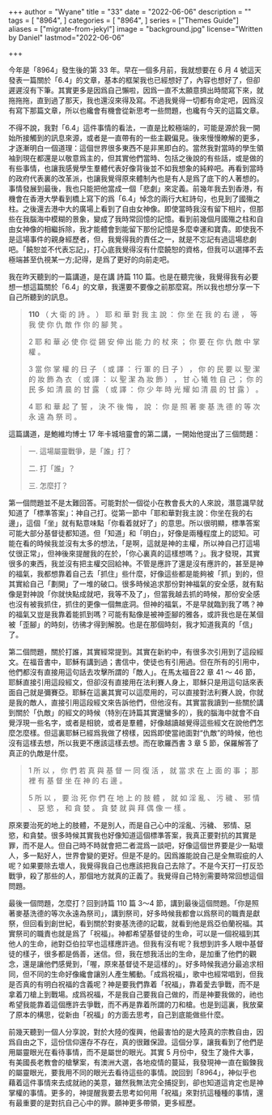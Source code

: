 +++
author = "Wyane"
title = "33"
date = "2022-06-06"
description = ""
tags = [
    "8964",
]
categories = [
    "8964",
]
series = ["Themes Guide"]
aliases = ["migrate-from-jekyl"]
image = "background.jpg"
license="Written by Daniel"
lastmod="2022-06-06"

+++

  今年是「8964」發生後的第 33 年。早在一個多月前，我就想要在 6 月 4 號這天發表一篇關於「6.4」的文章，基本的框架我也已經想好了，內容也想好了，但卻遲遲沒有下筆。其實更多是因爲自己懶啦，因爲一直不太願意擠出時間寫下來，就拖拖拖，直到過了那天，我也還沒來得及寫。不過我覺得一切都有命定吧，因爲沒有寫下那篇文章，所以也纔會有機會從新思考一些問題，也纔有今天的這篇文章。

  不得不說，我對「6.4」這件事情的看法，一直是比較極端的，可能是源於我一開始所接觸到的訊息來源，或者是一直帶有的一些主觀偏見。後來慢慢瞭解的更多，才逐漸明白一個道理：這個世界很多東西不是非黑即白的。當然我對當時的學生領袖到現在都還是以敬意爲主的，但其實他們當時、包括之後說的有些話，或是做的有些事情，也讓我感覺學生羣體代表好像背後並不如我想象的純粹吧。再看到當時的政府代表裏的改革派，也讓我覺得原來體制內也是有人是爲了底下的人著想的。事情發展到最後，我也只能把他當成一個「悲劇」來定義。前幾年我去到香港，有機會在香港大學看到橋上寫下的爲「6.4」悼念的兩行大紅詩句，也見到了國殤之柱。之後還去港中大的廣場上看到了自由女神像。即使當時我沒有留下相片，但那些在我腦海中模糊的景象，變成了我時常回憶的記憶。看到前幾個月國殤之柱和自由女神像的相繼拆除，我才能體會到能留下那份記憶是多麼幸運和寶貴。即使我不是這場事件的親身經歷者，但，我覺得我的責任之一，就是不忘記有過這場悲劇吧。「饒恕並不代表忘記」，打心底我覺得沒有什麼饒恕的資格，但我可以選擇不去極端甚至仇視某一方;記得，是爲了更好的向前走吧。

  我在昨天聽到的一篇講道，是在講 詩篇 110 篇。也是在聽完後，我覺得我有必要想一想這篇關於「6.4」的文章，我還要不要像之前那麼寫。所以我也想分享一下自己所聽到的訊息。

>   **110** （ 大 衛 的 詩 。 ） 耶 和 華 對 我 主 說 ： 你 坐 在 我 的 右 邊 ， 等 我 使 你 仇 敵 作 你 的 腳 凳 。
>
> 2 耶 和 華 必 使 你 從 錫 安 伸 出 能 力 的 杖 來 ； 你 要 在 你 仇 敵 中 掌 權 。
>
> 3 當 你 掌 權 的 日 子 （ 或 譯 ： 行 軍 的 日 子 ） ， 你 的 民 要 以 聖 潔 的 妝 飾 為 衣 （ 或 譯 ： 以 聖 潔 為 妝 飾 ） ， 甘 心 犧 牲 自 己 ； 你 的 民 多 如 清 晨 的 甘 露 （ 或 譯 ： 你 少 年 時 光 耀 如 清 晨 的 甘 露 ） 。
>
> 4 耶 和 華 起 了 誓 ， 決 不 後 悔 ， 說 ： 你 是 照 著 麥 基 洗 德 的 等 次 永 遠 為 祭 司 。

  這篇講道，是鮑維均博士 17 年卡城培靈會的第二講，一開始他提出了三個問題：

> 一. 這場屬靈戰爭，是「誰」打？
>
> 二. 打「誰」？
>
> 三. 怎麼打？

  第一個問題並不是太難回答。可能對於一個從小在教會長大的人來說，潛意識早就知道了「標準答案」：神自己打。從第一節中「耶和華對我主說：你坐在我的右邊」，這個「坐」就有點意味點「你看着就好了」的意思。所以很明顯，標準答案可能大部分基督徒都知道。但「知道」和「明白」，好像是兩種程度上的認知。可能在看的時候我並沒有太多的想法，「是啊，這就是神的主權，所以神自己打這場仗很正常」，但神後來提醒我的在於，「你心裏真的這樣想嗎？」。我才發現，其實很多的東西，我並沒有把主權交回給神。不管是應許了還是沒有應許的，甚至是神的福氣，我都想靠着自己去「抓住」些什麼，好像這些都是能夠被「抓」到的，但其實給自己「劃開」了一堆的破口。很多時候追求那份對神福氣的安全感，就有點像是對神說「你就快點成就吧，我等不及了」，但當我越去抓的時候，那份安全感也沒有被我抓住，抓住的更像一個無底洞。但神的福氣，不是早就臨到我了嗎？神的福氣又豈是我靠着能抓到嗎？可能有點像是被神歪腳的雅各，或許我也是在某個被「歪腳」的時刻，彷彿才得到解脫。也是在那個時刻，我才知道我真的「信」了。

  第二個問題，關於打誰，其實經常提到。其實在新約中，有很多次引用到了這段經文。在福音書中，耶穌有講到過；書信中，使徒也有引用過。但在所有的引用中，他們都沒有直接用這句話去攻擊所謂的「敵人」。在馬太福音22 章 41 ～ 46 節，耶穌直接引用這段經文，但卻沒有直接用在法利賽人身上，耶穌只是用這句話來表面自己就是彌賽亞。耶穌在這裏其實可以這麼用的，可以直接對法利賽人說，你就是我的敵人，直接引用這段經文來告訴他們，但他沒有。其實當我讀到一些關於講到關於「仇敵」的經文的時候（特別在詩篇其實還蠻多的），我的腦海中就會不自覺浮現一些名字，或者是相貌，或者是羣體，好像越讀越覺得這些經文在說他們怎麼怎麼樣。但這裏耶穌已經爲我做了榜樣，因爲即使當祂面對“仇敵”的時候，他也沒有這樣去想，所以我更不應該這樣去想。而在歌羅西書 3 章 5 節，保羅解答了真正的仇敵是什麼。

> 1 所 以 ， 你 們 若 真 與 基 督 一 同 復 活 ， 就 當 求 在 上 面 的 事 ； 那 裡 有 基 督 坐 在 神 的 右 邊 。
>
> 5 所 以 ， 要 治 死 你 們 在 地 上 的 肢 體 ， 就 如 淫 亂 、 污 穢 、 邪 情 、 惡 慾 ， 和 貪 婪 。 貪 婪 就 與 拜 偶 像 一 樣 。

原來要治死的地上的肢體，不是別人，而是自己心中的淫亂、污穢、 邪情、惡慾，和貪婪。很多時候其實我也好像知道這個標準答案，我真正要對抗的其實是罪，而不是人。但自己時不時就會把二者混爲一談吧，好像這個世界要是少一點壞人，多一點好人，世界會變的更好。但是不是的。因爲誰能說自己是全無瑕疵的人呢？如果要除去壞人，我覺得我自己也應該把我自己去除了。不是今天打一打反恐戰爭，殺了那些的人，那個地方就真的正義了。我覺得自己特別需要時常回想這個問題。

  最後一個問題，怎麼打？回到詩篇 110 篇 3～4 節，講到最後這個問題。「你是照著麥基洗德的等次永遠為祭司」，講到祭司，好多時候我都會以爲祭司的職責是獻祭，但回看到創世紀，看到關於對麥基洗德的記載，就看到他是爲亞伯蘭祝福。其實祭司的職責也就是爲了「祝福」。神都希望基督徒的生命，可以是一個祝福到其他人的生命，祂對亞伯拉罕也這樣應許過。但我有沒有呢？我想到許多人眼中基督徒的樣子，很多都是僞善，迷信。但，我在想我活出的生命，是加重了他們的觀念，還是讓他們感覺到，「喔，原來基督徒不是這樣的」。好多時候我過分最追求相同，但不同的生命好像纔會讓別人產生觸動。「成爲祝福」，歌中也經常唱到，但我是否真的有明白祝福的含義呢？神是要我們靠着「祝福」，靠着愛去爭戰，而不是拿着刀槍上到戰場。成爲祝福，不是我自己要我自己做的，而是神要我做的，祂也希望我能靠着這個應許去爭戰，而不再是靠着所謂的刀和槍。也是到這裏，我放棄了原本的構思，從新由「祝福」的方面去思考，自己到底能做些什麼。

  前幾天聽到一個人分享說，對於大陸的復興，他最害怕的是大陸真的宗教自由，因爲自由之下，這份信仰還存不存在，真的很難保證。這個分享，讓我看到了他們是用屬靈眼光在看待事情，而不是屬世的眼光。其實 5 月份中，發生了幾件大事，有美國長老教會的槍擊案，有澳洲大選，各地疫情的蔓延，我發現神一直在鍛鍊我的屬靈眼光，要我用不同的眼光去看待這些的事情。說回到「8964」，神似乎也藉着這件事情來去成就祂的美意，雖然我無法完全捕捉到，卻也知道這肯定也是神掌權的事情。更多的，神提醒我要去思考如何用「祝福」來對抗這種種的事情，還有最重要的是對抗自己心中的罪。願神更多帶領，更多經歷。
